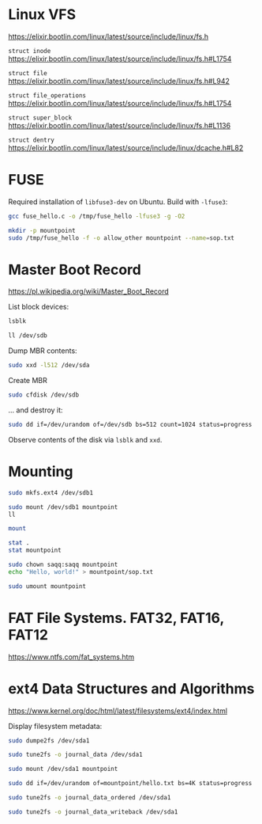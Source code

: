# Linux VFS  

https://elixir.bootlin.com/linux/latest/source/include/linux/fs.h

`struct inode`
https://elixir.bootlin.com/linux/latest/source/include/linux/fs.h#L1754

`struct file`
https://elixir.bootlin.com/linux/latest/source/include/linux/fs.h#L942

`struct file_operations`
https://elixir.bootlin.com/linux/latest/source/include/linux/fs.h#L1754

`struct super_block`
https://elixir.bootlin.com/linux/latest/source/include/linux/fs.h#L1136

`struct dentry`
https://elixir.bootlin.com/linux/latest/source/include/linux/dcache.h#L82

# FUSE

Required installation of `libfuse3-dev` on Ubuntu. Build with `-lfuse3`:

```bash
gcc fuse_hello.c -o /tmp/fuse_hello -lfuse3 -g -O2
```

```bash
mkdir -p mountpoint
sudo /tmp/fuse_hello -f -o allow_other mountpoint --name=sop.txt
```

# Master Boot Record

https://pl.wikipedia.org/wiki/Master_Boot_Record

List block devices:
```bash
lsblk
```

```bash
ll /dev/sdb
```

Dump MBR contents:
```bash
sudo xxd -l512 /dev/sda
```

Create MBR
```bash
sudo cfdisk /dev/sdb
```

... and destroy it:
```bash
sudo dd if=/dev/urandom of=/dev/sdb bs=512 count=1024 status=progress
```

Observe contents of the disk via `lsblk` and `xxd`.

# Mounting

```bash
sudo mkfs.ext4 /dev/sdb1
```

```bash
sudo mount /dev/sdb1 mountpoint
ll
```

```bash
mount
```

```bash
stat .
stat mountpoint
```

```bash
sudo chown saqq:saqq mountpoint
echo "Hello, world!" > mountpoint/sop.txt
```

```bash
sudo umount mountpoint
```

# FAT File Systems. FAT32, FAT16, FAT12

https://www.ntfs.com/fat_systems.htm

# ext4 Data Structures and Algorithms

https://www.kernel.org/doc/html/latest/filesystems/ext4/index.html

Display filesystem metadata:
```bash
sudo dumpe2fs /dev/sda1
```

```bash
sudo tune2fs -o journal_data /dev/sda1
```

```bash
sudo mount /dev/sda1 mountpoint
```

```bash
sudo dd if=/dev/urandom of=mountpoint/hello.txt bs=4K status=progress
```

```bash
sudo tune2fs -o journal_data_ordered /dev/sda1
```

```bash
sudo tune2fs -o journal_data_writeback /dev/sda1
```
